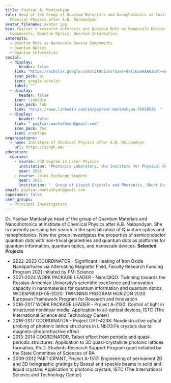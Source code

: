 ```yaml
---
title: Paytsar A. Mantashyan
role: Head of the Group of Quantum Materials and Nanophotonics at Institute of
  Chemical Physics after A.B. Nalbandyan
avatar_filename: avatar.jpg
bio: Paytsar's research interests are Quantum Dots as Nanoscale Device
  Components, Quantum Optics, Quantum Information.
interests:
  - Quantum Dots as Nanoscale Device Components
  - Quantum Optics
  - Quantum Information
social:
  - display:
      header: false
    link: "https://scholar.google.com/citations?user=9xtIG5wAAAAJ&hl=en "
    icon_pack: ai
    icon: google-scholar
    label: ""
  - display:
      header: false
    icon: linkedin
    icon_pack: fab
    link: "https://www.linkedin.com/in/paytsar-mantashyan-75958530  "
  - display:
      header: false
    link: " paytsar.mantashyan@gmail.com"
    icon_pack: fas
    icon: envelope
organizations:
  - name: Institute of Chemical Physics after A.B. Nalbandyan
    url: https://ichph.am/
education:
  courses:
    - course: PhD degree in Laser Physics
      institution: "Photonics Laboratory, the Institute for Physical Research of NAS RA "
      year: 2015
    - course: Joint Exchange Student
      year: 2013
      institution: "  Group of Liquid Crystals and Photonics, Ghent University"
email: paytsar.mantashyan@gmail.com
superuser: false
user_groups:
  - Principal Investigators
---
```

Dr. Paytsar Mantashya head of the group of Quantum Materials and Nanophotonics at Institute of Chemical Physics after A.B. Nalbandyan. She is currently pursuing her search in the specialization of Quantum optics and nanophotonics. Now the group investigates the properties of semiconductor quantum dots with non-trivial geometries and quantum dots as platforms for quantum information, quantum optics, and nanoscale devices.
**Selected Projects**
- 2022-2023 COORDINATOR - Significant Heating of Iron Oxide Nanoparticles via Alternating Magnetic Field, Faculty Research Funding Program 2021 initiated by PMI Science
- 2021-2024 WORK PACKAGE LEADER - NanoQIQO: Twinning towards the Russian-Armenian University’s scientific excellence and innovation capacity in nanomaterials for quantum information and quantum optics, WIDESPREAD-05-2020: TWINNING PROGRAM HORIZON 2020 European Framework Program for Research and Innovation
- 2016-2017 WORK PACKAGE LEADER - Project A-2130: Control of light in structured nonlinear media: Application to all-optical devices, ISTC (The International Science and Technology Center)
- 2016-2017 COORDINATOR - Project OPT-4238: Nondestructive optical probing of photonic lattice structures in LiNbO3:Fe crystals due to magneto-photorefractive effect
- 2013-2014 COORDINATOR, Talbot effect from periodic and quasi-periodic structures: Application to 3D quasi-crystalline photonic lattices formation, Ph.D. Students Research Support Program grant initiated by the State Committee of Sciences of RA
- 2009-2012 PARTICIPANT, Project A-1517: Engineering of permanent 2D and 3D holographic gratings by Bessel and speckle beams in solid and liquid crystals: Application to photonic crystals, ISTC (The International Science and Technology Center)





